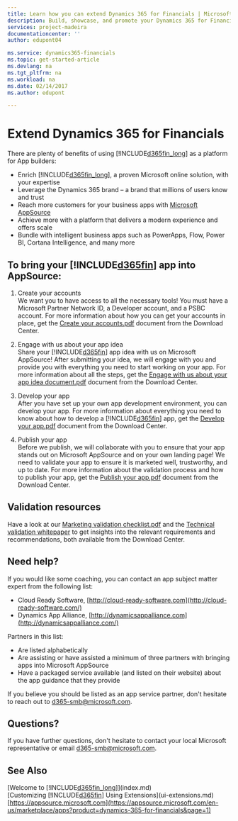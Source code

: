```yaml
---
title: Learn how you can extend Dynamics 365 for Financials | Microsoft Docs
description: Build, showcase, and promote your Dynamics 365 for Financials extensions
services: project-madeira
documentationcenter: ''
author: edupont04

ms.service: dynamics365-financials
ms.topic: get-started-article
ms.devlang: na
ms.tgt_pltfrm: na
ms.workload: na
ms.date: 02/14/2017
ms.author: edupont

---
```

# Extend Dynamics 365 for Financials
There are plenty of benefits of using [!INCLUDE[d365fin_long](includes/d365fin_long_md.md)] as a platform for App builders:

* Enrich [!INCLUDE[d365fin_long](includes/d365fin_long_md.md)], a proven Microsoft online solution, with your expertise  
* Leverage the Dynamics 365 brand – a brand that millions of users know and trust  
* Reach more customers for your business apps with [Microsoft AppSource](https://appsource.microsoft.com/)  
* Achieve more with a platform that delivers a modern experience and offers scale  
* Bundle with intelligent business apps such as PowerApps, Flow, Power BI, Cortana Intelligence, and many more  

## To bring your [!INCLUDE[d365fin](includes/d365fin_md.md)] app into AppSource:
1.	Create your accounts  
	We want you to have access to all the necessary tools! You must have a Microsoft Partner Network ID, a Developer account, and a PSBC account.
	For more information about how you can get your accounts in place, get the [Create your accounts.pdf](https://go.microsoft.com/fwlink/?linkid=841514) document from the Download Center.

2.	Engage with us about your app idea  
	Share your [!INCLUDE[d365fin](includes/d365fin_md.md)] app idea with us on Microsoft AppSource! After submitting your idea, we will engage with you and provide you with everything you need to start working on your app.
	For more information about all the steps, get the [Engage with us about your app idea document.pdf](https://go.microsoft.com/fwlink/?linkid=841515) document from the Download Center.

3.	Develop your app  
	After you have set up your own app development environment, you can develop your app.
	For more information about everything you need to know about how to develop a [!INCLUDE[d365fin](includes/d365fin_md.md)] app, get the [Develop your app.pdf](https://go.microsoft.com/fwlink/?linkid=841516) document from the Download Center.

4.	Publish your app  
	Before we publish, we will collaborate with you to ensure that your app stands out on Microsoft AppSource and on your own landing page! We need to validate your app to ensure it is marketed well, trustworthy, and up to date.
	For more information about the validation process and how to publish your app, get the [Publish your app.pdf](https://go.microsoft.com/fwlink/?linkid=841517) document from the Download Center.

## Validation resources
Have a look at our [Marketing validation checklist.pdf](https://go.microsoft.com/fwlink/?linkid=841518) and the [Technical validation whitepaper](https://go.microsoft.com/fwlink/?linkid=841519) to get insights into the relevant requirements and recommendations, both available from the Download Center.

## Need help?
If you would like some coaching, you can contact an app subject matter expert from the following list:

* Cloud Ready Software, [http://cloud-ready-software.com](http://cloud-ready-software.com/)  
* Dynamics App Alliance, [http://dynamicsappalliance.com​](http://dynamicsappalliance.com/​)

Partners in​ this list:

* Are listed alphabetically  
* Are assisting or have assisted a minimum of three partners with bringing apps into Microsoft AppSource  
* Have a packaged service available (and listed on their website) about the app guidance that they provide  

If you believe you should be listed as an app service partner, don't hesitate to reach out to [d365-smb@microsoft.com​](mailto:d365-smb@microsoft.com​).

## Questions?
If you have further questions, don't hesitate to contact your local Microsoft representative or email [d365-smb@microsoft.com​](mailto:d365-smb@microsoft.com​).

## See Also
[Welcome to [!INCLUDE[d365fin_long](includes/d365fin_long_md.md)]](index.md)  
[Customizing [!INCLUDE[d365fin](includes/d365fin_md.md)] Using Extensions](ui-extensions.md)  
[https://appsource.microsoft.com](https://appsource.microsoft.com/en-us/marketplace/apps?product=dynamics-365-for-financials&page=1)  
